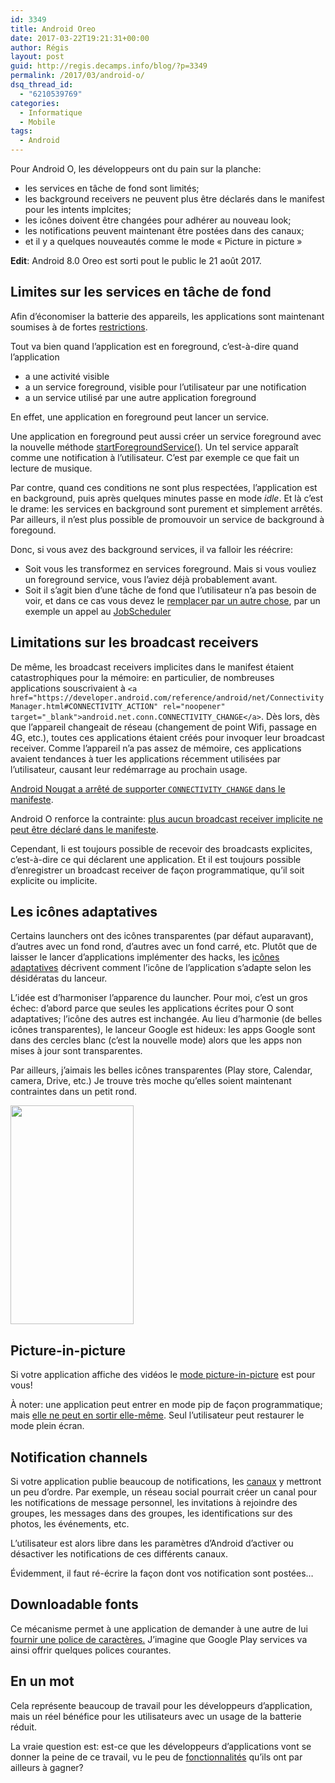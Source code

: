 ```yaml
---
id: 3349
title: Android Oreo
date: 2017-03-22T19:21:31+00:00
author: Régis
layout: post
guid: http://regis.decamps.info/blog/?p=3349
permalink: /2017/03/android-o/
dsq_thread_id:
  - "6210539769"
categories:
  - Informatique
  - Mobile
tags:
  - Android
---
```

Pour Android O, les développeurs ont du pain sur la planche:

  * les services en tâche de fond sont limités; 
  * les background receivers ne peuvent plus être déclarés dans le manifest pour les intents implcites;
  * les icônes doivent être changées pour adhérer au nouveau look;
  * les notifications peuvent maintenant être postées dans des canaux;
  * et il y a quelques nouveautés comme le mode « Picture in picture »

<!--more-->

**Edit**: Android 8.0 Oreo est sorti pout le public le 21 août 2017.

## Limites sur les services en tâche de fond

Afin d&rsquo;économiser la batterie des appareils, les applications sont maintenant soumises à de fortes <a href="https://developer.android.com/about/versions/oreo/background.html#services" rel="noopener" target="_blank">restrictions</a>.

Tout va bien quand l&rsquo;application est en foreground, c&rsquo;est-à-dire quand l&rsquo;application

  * a une activité visible
  * a un service foreground, visible pour l&rsquo;utilisateur par une notification
  * a un service utilisé par une autre application foreground

En effet, une application en foreground peut lancer un service.

Une application en foreground peut aussi créer un service foreground avec la nouvelle méthode <a href="https://developer.android.com/reference/android/content/Context.html#startForegroundService(android.content.Intent)" rel="noopener" target="_blank">startForegroundService()</a>. Un tel service apparaît comme une notification à l&rsquo;utilisateur. C&rsquo;est par exemple ce que fait un lecture de musique.

Par contre, quand ces conditions ne sont plus respectées, l&rsquo;application est en background, puis après quelques minutes passe en mode _idle_. Et là c&rsquo;est le drame: les services en background sont purement et simplement arrêtés. Par ailleurs, il n&rsquo;est plus possible de promouvoir un service de background à foregound. 

Donc, si vous avez des background services, il va falloir les réécrire:

  * Soit vous les transformez en services foreground. Mais si vous vouliez un foreground service, vous l&rsquo;aviez déjà probablement avant.
  * Soit il s&rsquo;agit bien d&rsquo;une tâche de fond que l&rsquo;utilisateur n&rsquo;a pas besoin de voir, et dans ce cas vous devez le <a href="https://developer.android.com/topic/performance/scheduling.html" rel="noopener" target="_blank">remplacer par un autre chose</a>, par un exemple un appel au <a href="https://developer.android.com/reference/android/app/job/JobScheduler.html" rel="noopener" target="_blank">JobScheduler</a>

## Limitations sur les broadcast receivers

De même, les broadcast receivers implicites dans le manifest étaient catastrophiques pour la mémoire: en particulier, de nombreuses applications souscrivaient à `<a href="https://developer.android.com/reference/android/net/ConnectivityManager.html#CONNECTIVITY_ACTION" rel="noopener" target="_blank">android.net.conn.CONNECTIVITY_CHANGE</a>`. Dès lors, dès que l&rsquo;appareil changeait de réseau (changement de point Wifi, passage en 4G, etc.), toutes ces applications étaient créés pour invoquer leur broadcast receiver. Comme l&rsquo;appareil n&rsquo;a pas assez de mémoire, ces applications avaient tendances à tuer les applications récemment utilisées par l&rsquo;utilisateur, causant leur redémarrage au prochain usage.
  
<a href="https://developer.android.com/topic/performance/background-optimization.html" rel="noopener" target="_blank">Android Nougat a arrêté de supporter <code>CONNECTIVITY_CHANGE</code> dans le manifeste</a>. 

Android O renforce la contrainte: <a href="https://developer.android.com/about/versions/oreo/background.html#broadcasts" rel="noopener" target="_blank">plus aucun broadcast receiver implicite ne peut être déclaré dans le manifeste</a>.

Cependant, Ii est toujours possible de recevoir des broadcasts explicites, c&rsquo;est-à-dire ce qui déclarent une application. Et il est toujours possible d&rsquo;enregistrer un broadcast receiver de façon programmatique, qu&rsquo;il soit explicite ou implicite.

## Les icônes adaptatives

Certains launchers ont des icônes transparentes (par défaut auparavant), d&rsquo;autres avec un fond rond, d&rsquo;autres avec un fond carré, etc. Plutôt que de laisser le lancer d&rsquo;applications implémenter des hacks, les <a href="https://developer.android.com/guide/practices/ui_guidelines/icon_design_adaptive.html" rel="noopener" target="_blank">icônes adaptatives</a> décrivent comment l&rsquo;icône de l&rsquo;application s&rsquo;adapte selon les désidératas du lanceur.

L&rsquo;idée est d&rsquo;harmoniser l&rsquo;apparence du launcher. Pour moi, c&rsquo;est un gros échec: d&rsquo;abord parce que seules les applications écrites pour O sont adaptatives; l&rsquo;icône des autres est inchangée. Au lieu d&rsquo;harmonie (de belles icônes transparentes), le lanceur Google est hideux: les apps Google sont dans des cercles blanc (c&rsquo;est la nouvelle mode) alors que les apps non mises à jour sont transparentes.

Par ailleurs, j&rsquo;aimais les belles icônes transparentes (Play store, Calendar, camera, Drive, etc.) Je trouve très moche qu&rsquo;elles soient maintenant contraintes dans un petit rond.

[<img src="http://regis.decamps.info/blog/wp-content/uploads/2017/03/Screenshot_Android-icons-197x350.png" alt="" width="197" height="350" class="alignnone size-medium wp-image-3351" srcset="http://regis.decamps.info/blog/wp-content/uploads/2017/03/Screenshot_Android-icons-197x350.png 197w, http://regis.decamps.info/blog/wp-content/uploads/2017/03/Screenshot_Android-icons-768x1365.png 768w, http://regis.decamps.info/blog/wp-content/uploads/2017/03/Screenshot_Android-icons-576x1024.png 576w" sizes="(max-width: 197px) 100vw, 197px" />](http://regis.decamps.info/blog/wp-content/uploads/2017/03/Screenshot_Android-icons.png)

## Picture-in-picture

Si votre application affiche des vidéos le <a href="https://developer.android.com/about/versions/oreo/android-8.0.html#opip" rel="noopener" target="_blank">mode picture-in-picture</a> est pour vous!

À noter: une application peut entrer en mode pip de façon programmatique; mais <a href="https://stackoverflow.com/questions/43174507/how-do-we-leave-picture-in-picture-mode/43288507" rel="noopener" target="_blank">elle ne peut en sortir elle-même</a>. Seul l&rsquo;utilisateur peut restaurer le mode plein écran.

## Notification channels

Si votre application publie beaucoup de notifications, les <a href="https://developer.android.com/guide/topics/ui/notifiers/notifications.html#ManageChannels" rel="noopener" target="_blank">canaux</a> y mettront un peu d&rsquo;ordre. Par exemple, un réseau social pourrait créer un canal pour les notifications de message personnel, les invitations à rejoindre des groupes, les messages dans des groupes, les identifications sur des photos, les événements, etc.

L&rsquo;utilisateur est alors libre dans les paramètres d&rsquo;Android d&rsquo;activer ou désactiver les notifications de ces différents canaux.

Évidemment, il faut ré-écrire la façon dont vos notification sont postées…

## Downloadable fonts

Ce mécanisme permet à une application de demander à une autre de lui <a href="https://developer.android.com/guide/topics/ui/look-and-feel/downloadable-fonts.html" rel="noopener" target="_blank">fournir une police de caractères.</a> J&rsquo;imagine que Google Play services va ainsi offrir quelques polices courantes.

## En un mot

Cela représente beaucoup de travail pour les développeurs d&rsquo;application, mais un réel bénéfice pour les utilisateurs avec un usage de la batterie réduit.
  
La vraie question est: est-ce que les développeurs d&rsquo;applications vont se donner la peine de ce travail, vu le peu de <a href="https://developer.android.com/about/versions/oreo/android-8.0.html" rel="noopener" target="_blank">fonctionnalités</a> qu&rsquo;ils ont par ailleurs à gagner?